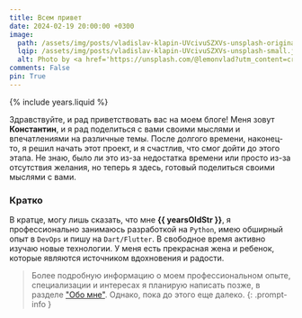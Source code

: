 ```yaml
---
title: Всем привет
date: 2024-02-19 20:00:00 +0300
image:
  path: /assets/img/posts/vladislav-klapin-UVcivuSZXVs-unsplash-original.jpg
  lqip: /assets/img/posts/vladislav-klapin-UVcivuSZXVs-unsplash-small.jpg
  alt: Photo by <a href='https://unsplash.com/@lemonvlad?utm_content=creditCopyText&utm_medium=referral&utm_source=unsplash'>Vladislav Klapin</a> on <a href='https://unsplash.com/photos/text-UVcivuSZXVs?utm_content=creditCopyText&utm_medium=referral&utm_source=unsplash'>Unsplash</a>
comments: False
pin: True
---
```

{% include years.liquid %}

Здравствуйте, и рад приветствовать вас на моем блоге! Меня зовут **Константин**, и я рад поделиться с вами своими мыслями и впечатлениями на различные темы. После долгого времени, наконец-то, я решил начать этот проект, и я счастлив, что смог дойти до этого этапа. Не знаю, было ли это из-за недостатка времени или просто из-за отсутствия желания, но теперь я здесь, готовый поделиться своими мыслями с вами.

### Кратко

В кратце, могу лишь сказать, что мне **{{ yearsOldStr }}**, я профессионально занимаюсь разработкой на `Python`, имею обширный опыт в `DevOps` и пишу на `Dart/Flutter`. В свободное время активно изучаю новые технологии. У меня есть прекрасная жена и ребенок, которые являются источником вдохновения и радости.

> Более подробную информацию о моем профессиональном опыте, специализации и интересах я планирую написать позже, в разделе ["Обо мне"](/about-me). Однако, пока до этого еще далеко.
{: .prompt-info }
